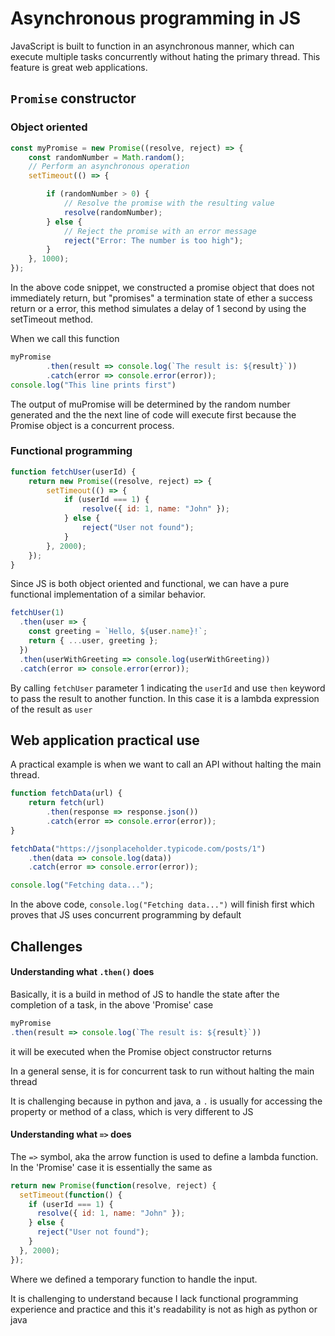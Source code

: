 # Asynchronous programming in JS
JavaScript is built to function in an asynchronous manner, which can execute multiple tasks concurrently without hating 
the primary thread. This feature is great web applications.

## `Promise` constructor
### Object oriented
```javascript
const myPromise = new Promise((resolve, reject) => {
    const randomNumber = Math.random();
    // Perform an asynchronous operation
    setTimeout(() => {

        if (randomNumber > 0) {
            // Resolve the promise with the resulting value
            resolve(randomNumber);
        } else {
            // Reject the promise with an error message
            reject("Error: The number is too high");
        }
    }, 1000);
});
```

In the above code snippet, we constructed a promise object that does not immediately return, but "promises" a 
termination state of ether a success return or a error, this method simulates a delay of 1 second by using the 
setTimeout method.

When we call this function 
```javascript
myPromise
        .then(result => console.log(`The result is: ${result}`))
        .catch(error => console.error(error));
console.log("This line prints first")
```
The output of muPromise will be determined by the random number generated and the the next line of code will execute
first because the Promise object is a concurrent process.

### Functional programming
```javascript
function fetchUser(userId) {
    return new Promise((resolve, reject) => {
        setTimeout(() => {
            if (userId === 1) {
                resolve({ id: 1, name: "John" });
            } else {
                reject("User not found");
            }
        }, 2000);
    });
}
```
Since JS is both object oriented and functional, we can have a pure functional implementation of a similar behavior.
```javascript
fetchUser(1)
  .then(user => {
    const greeting = `Hello, ${user.name}!`;
    return { ...user, greeting };
  })
  .then(userWithGreeting => console.log(userWithGreeting))
  .catch(error => console.error(error));
```
By calling `fetchUser` parameter 1 indicating the `userId` and use `then` keyword to pass the result to another function.
In this case it is a lambda expression of the result as `user`

## Web application practical use
A practical example is when we want to call an API without halting the main thread.
```javascript
function fetchData(url) {
    return fetch(url)
        .then(response => response.json())
        .catch(error => console.error(error));
}

fetchData("https://jsonplaceholder.typicode.com/posts/1")
    .then(data => console.log(data))
    .catch(error => console.error(error));

console.log("Fetching data...");
```
In the above code, `console.log("Fetching data...")` will finish first which proves that JS uses concurrent programming
by default

## Challenges

#### Understanding what `.then()` does
Basically, it is a build in method of JS to handle the state after the completion of a task, in the above 'Promise' case
```javascript
myPromise
.then(result => console.log(`The result is: ${result}`))
```
it will be executed when the Promise object constructor returns

In a general sense, it is for concurrent task to run without halting the main thread 

It is challenging because in python and java, a `.` is usually for accessing the property or method of a class, which
is very different to JS

#### Understanding what `=>` does
The `=>` symbol, aka the arrow function is used to define a lambda function. In the 'Promise' case it is essentially 
the same as
```javascript
return new Promise(function(resolve, reject) {
  setTimeout(function() {
    if (userId === 1) {
      resolve({ id: 1, name: "John" });
    } else {
      reject("User not found");
    }
  }, 2000);
});
```

Where we defined a temporary function to handle the input.

It is challenging to understand because I lack functional programming experience and practice and this it's readability 
is not as high as python or java
